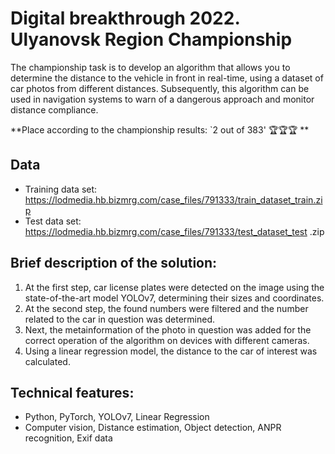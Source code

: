 # Digital breakthrough 2022. Ulyanovsk Region Championship
The championship task is to develop an algorithm that allows you to determine the distance to the vehicle in front in real-time, using a dataset of car photos from different distances. Subsequently, this algorithm can be used in navigation systems to warn of a dangerous approach and monitor distance compliance.

**Place according to the championship results: `2 out of 383' 🏆🏆🏆 **

## Data
* Training data set: https://lodmedia.hb.bizmrg.com/case_files/791333/train_dataset_train.zip
* Test data set: https://lodmedia.hb.bizmrg.com/case_files/791333/test_dataset_test .zip

## Brief description of the solution:
1. At the first step, car license plates were detected on the image using the state-of-the-art model YOLOv7, determining their sizes and coordinates.
2. At the second step, the found numbers were filtered and the number related to the car in question was determined.
3. Next, the metainformation of the photo in question was added for the correct operation of the algorithm on devices with different cameras.
4. Using a linear regression model, the distance to the car of interest was calculated.

## Technical features:
* Python, PyTorch, YOLOv7, Linear Regression
* Computer vision, Distance estimation, Object detection, ANPR recognition, Exif data
